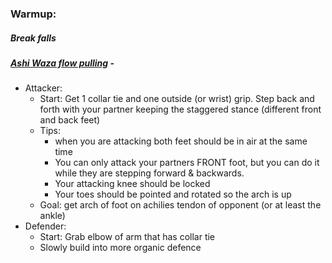 ### Warmup: 

##### Break falls
##### [Ashi Waza flow pulling](https://www.youtube.com/watch?v=UzVX4ZAtrHs) - 
- Attacker:
	- Start: Get 1 collar tie and one outside (or wrist) grip. Step back and forth with your partner keeping the staggered stance (different front and back feet)
	- Tips:
		- when you are attacking both feet should be in air at the same time
		- You can only attack your partners FRONT foot, but you can do it while they are stepping forward & backwards.
		- Your attacking knee should be locked
		- Your toes should be pointed and rotated so the arch is up
	- Goal: get arch of foot on achilies tendon of opponent (or at least the ankle)
- Defender:
	- Start: Grab elbow of arm that has collar tie
	- Slowly build into more organic defence 

